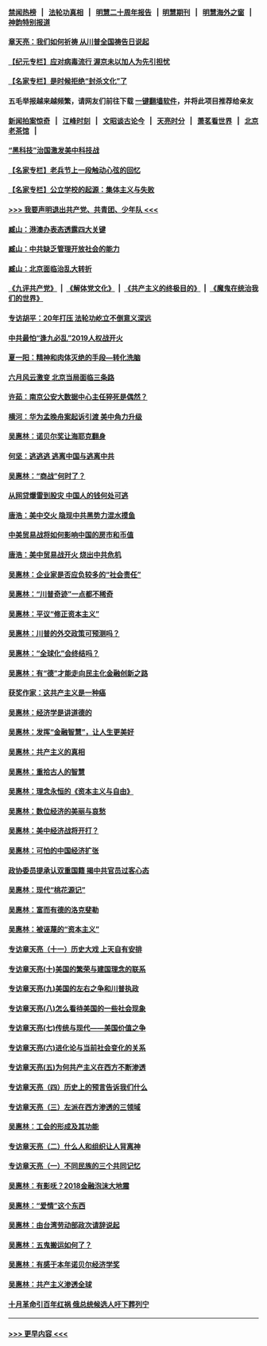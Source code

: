#### [禁闻热榜](热点新闻.md?=0)  &nbsp;&nbsp;|&nbsp;&nbsp; [法轮功真相](https://github.com/gfw-breaker/truth/blob/master/README.md?=0) &nbsp;&nbsp;|&nbsp;&nbsp; [明慧二十周年报告](https://github.com/gfw-breaker/mh-reports/blob/master/README.md?=0) &nbsp;&nbsp;|&nbsp;&nbsp;[明慧期刊](https://github.com/gfw-breaker/mh-qikan) &nbsp;&nbsp;|&nbsp;&nbsp; [明慧海外之窗](https://github.com/gfw-breaker/mh-news/blob/master/README.md?=0) &nbsp;&nbsp;|&nbsp;&nbsp; [神韵特别报道](https://github.com/gfw-breaker/mh-news/blob/master/shenyun.md?=0)
#### [章天亮：我们如何祈祷 从川普全国祷告日说起](../pages/nsc423/n11944627.md?t=03171032) 
#### [【纪元专栏】应对病毒流行 渥京未以加人为先引担忧](../pages/nsc423/n11875714.md?t=03171032) 
#### [【名家专栏】是时候拒绝“封杀文化”了](../pages/nsc423/n11814093.md?t=03171032) 
#### 五毛举报越来越频繁，请网友们前往下载 [一键翻墙软件](https://github.com/gfw-breaker/ssr-accounts)，并将此项目推荐给亲友
#### [新闻拍案惊奇](https://github.com/gfw-breaker/banned-news/blob/master/pages/link4.md) &nbsp;&nbsp;|&nbsp;&nbsp; [江峰时刻](https://github.com/gfw-breaker/banned-news/blob/master/pages/link4.md) &nbsp;&nbsp;|&nbsp;&nbsp; [文昭谈古论今](https://github.com/gfw-breaker/banned-news/blob/master/pages/link4.md) &nbsp;&nbsp;|&nbsp;&nbsp; [天亮时分](https://github.com/gfw-breaker/banned-news/blob/master/pages/link4.md) &nbsp;&nbsp;|&nbsp;&nbsp; [萧茗看世界](https://github.com/gfw-breaker/banned-news/blob/master/pages/link4.md) &nbsp;&nbsp;|&nbsp;&nbsp; [北京老茶馆](https://github.com/gfw-breaker/banned-news/blob/master/pages/link4.md) &nbsp;&nbsp;|&nbsp;&nbsp; 
#### [“黑科技”治国激发美中科技战](../pages/nsc423/n11638056.md?t=03171032) 
#### [【名家专栏】老兵节上一段触动心弦的回忆](../pages/nsc423/n11646016.md?t=03171032) 
#### [【名家专栏】公立学校的起源：集体主义与失败](../pages/nsc423/n11601833.md?t=03171032) 
#### [>>> 我要声明退出共产党、共青团、少年队 <<<](https://github.com/begood0513/goodnews/blob/master/quit/letter.md) 
#### [臧山：港澳办表态透露四大关键](../pages/nsc423/n11421628.md?t=03171032) 
#### [臧山：中共缺乏管理开放社会的能力](../pages/nsc423/n11407457.md?t=03171032) 
#### [臧山：北京面临治乱大转折](../pages/nsc423/n11406895.md?t=03171032) 
#### [《九评共产党》](https://github.com/begood0513/9ping.md/blob/master/README.md) &nbsp;|&nbsp; [《解体党文化》](../../../../jtdwh.md/blob/master/README.md)  &nbsp;|&nbsp; [《共产主义的终极目的》](../../../../gczydzjmd.md/blob/master/README.md) &nbsp;|&nbsp; [《魔鬼在统治我们的世界》](../../../../mgztzwmdsj.md/blob/master/README.md) 
#### [专访胡平：20年打压 法轮功屹立不倒意义深远](../pages/nsc423/n11398800.md?t=03171032) 
#### [中共最怕“逢九必乱”2019人权战开火](../pages/nsc423/n11385248.md?t=03171032) 
#### [夏一阳：精神和肉体灭绝的手段—转化洗脑](../pages/nsc423/n11368250.md?t=03171032) 
#### [六月风云激变 北京当局面临三条路](../pages/nsc423/n11313668.md?t=03171032) 
#### [许茹：南京公安大数据中心主任猝死是偶然？](../pages/nsc423/n11064744.md?t=03171032) 
#### [横河：华为孟晚舟案起诉引渡 美中角力升级](../pages/nsc423/n11027230.md?t=03171032) 
#### [吴惠林：诺贝尔奖让海耶克翻身](../pages/nsc423/n10890049.md?t=03171032) 
#### [何坚：逃逃逃 逃离中国与逃离中共](../pages/nsc423/n10592891.md?t=03171032) 
#### [吴惠林：“商战”何时了？](../pages/nsc423/n10573558.md?t=03171032) 
#### [从网贷爆雷到股灾 中国人的钱何处可逃](../pages/nsc423/n10572800.md?t=03171032) 
#### [唐浩：美中交火 隐现中共黑势力混水摸鱼](../pages/nsc423/n10544040.md?t=03171032) 
#### [中美贸易战将如何影响中国的房市和币值](../pages/nsc423/n10543697.md?t=03171032) 
#### [唐浩：美中贸易战开火 烧出中共危机](../pages/nsc423/n10540126.md?t=03171032) 
#### [吴惠林：企业家是否应负较多的“社会责任”](../pages/nsc423/n10535022.md?t=03171032) 
#### [吴惠林：“川普奇迹”一点都不稀奇](../pages/nsc423/n10512808.md?t=03171032) 
#### [吴惠林：平议“修正资本主义”](../pages/nsc423/n10495724.md?t=03171032) 
#### [吴惠林：川普的外交政策可预测吗？](../pages/nsc423/n10462387.md?t=03171032) 
#### [吴惠林：“全球化”会终结吗？](../pages/nsc423/n10452838.md?t=03171032) 
#### [吴惠林：有“德”才能走向民主化金融创新之路](../pages/nsc423/n10432292.md?t=03171032) 
#### [获奖作家：这共产主义是一种癌](../pages/nsc423/n10431541.md?t=03171032) 
#### [吴惠林：经济学是讲道德的](../pages/nsc423/n10398014.md?t=03171032) 
#### [吴惠林：发挥“金融智慧”，让人生更美好](../pages/nsc423/n10375019.md?t=03171032) 
#### [吴惠林：共产主义的真相](../pages/nsc423/n10351394.md?t=03171032) 
#### [吴惠林：重拾古人的智慧](../pages/nsc423/n10337691.md?t=03171032) 
#### [吴惠林：理念永恒的《资本主义与自由》](../pages/nsc423/n10316274.md?t=03171032) 
#### [吴惠林：数位经济的美丽与哀愁](../pages/nsc423/n10292946.md?t=03171032) 
#### [吴惠林：美中经济战将开打？](../pages/nsc423/n10258825.md?t=03171032) 
#### [吴惠林：可怕的中国经济扩张](../pages/nsc423/n10219147.md?t=03171032) 
#### [政协委员提承认双重国籍 揭中共官员过客心态](../pages/nsc423/n10208809.md?t=03171032) 
#### [吴惠林：现代“桃花源记”](../pages/nsc423/n10185234.md?t=03171032) 
#### [吴惠林：富而有德的洛克斐勒](../pages/nsc423/n10142264.md?t=03171032) 
#### [吴惠林：被诬蔑的“资本主义”](../pages/nsc423/n10124816.md?t=03171032) 
#### [专访章天亮（十一）历史大戏 上天自有安排](../pages/nsc423/n10094905.md?t=03171032) 
#### [专访章天亮(十)美国的繁荣与建国理念的联系](../pages/nsc423/n10094899.md?t=03171032) 
#### [专访章天亮(九)美国的左右之争和川普执政](../pages/nsc423/n10094889.md?t=03171032) 
#### [专访章天亮(八)怎么看待美国的一些社会现象](../pages/nsc423/n10094857.md?t=03171032) 
#### [专访章天亮(七)传统与现代——美国价值之争](../pages/nsc423/n10093140.md?t=03171032) 
#### [专访章天亮(六)进化论与当前社会变化的关系](../pages/nsc423/n10092036.md?t=03171032) 
#### [专访章天亮(五)为何共产主义在西方不断渗透](../pages/nsc423/n10083620.md?t=03171032) 
#### [专访章天亮（四）历史上的预言告诉我们什么](../pages/nsc423/n10083606.md?t=03171032) 
#### [专访章天亮（三）左派在西方渗透的三领域](../pages/nsc423/n10081115.md?t=03171032) 
#### [吴惠林：工会的形成及其功能](../pages/nsc423/n10080633.md?t=03171032) 
#### [专访章天亮（二）什么人和组织让人背离神](../pages/nsc423/n10076637.md?t=03171032) 
#### [专访章天亮（一）不同民族的三个共同记忆](../pages/nsc423/n10074188.md?t=03171032) 
#### [吴惠林：有影呒？2018金融泡沫大地震](../pages/nsc423/n10040534.md?t=03171032) 
#### [吴惠林：“爱情”这个东西](../pages/nsc423/n10019423.md?t=03171032) 
#### [吴惠林：由台湾劳动部政次请辞说起](../pages/nsc423/n9979679.md?t=03171032) 
#### [吴惠林：五鬼搬运如何了？](../pages/nsc423/n9925338.md?t=03171032) 
#### [吴惠林：有感于本年诺贝尔经济学奖](../pages/nsc423/n9871883.md?t=03171032) 
#### [吴惠林：共产主义渗透全球](../pages/nsc423/n9812748.md?t=03171032) 
#### [十月革命引百年红祸 俄总统候选人吁下葬列宁](../pages/nsc423/n9810182.md?t=03171032) 

----
#### [ >>> 更早内容 <<< ](../indexes/nsc423-earlier.md)
